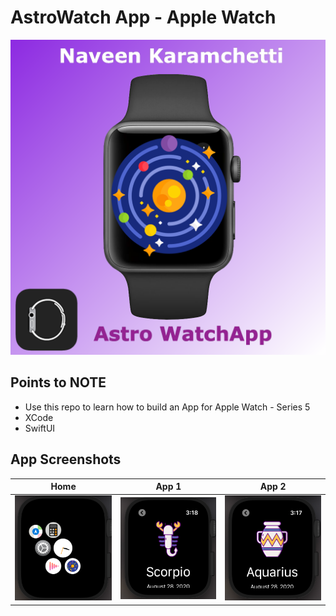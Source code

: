 # AstroWatch App - Apple Watch

![Alt text](screenshots/poster.png?raw=true "Poster")

## Points to NOTE

* Use this repo to learn how to build an App for Apple Watch - Series 5 
* XCode
* SwiftUI

## App Screenshots

| Home | App 1 | App 2 |
| --- | --- | --- |
| ![Alt text](screenshots/2.png?raw=true "Poster") | ![Alt text](screenshots/4.png?raw=true "Poster") | ![Alt text](screenshots/3.png?raw=true "Poster") |
